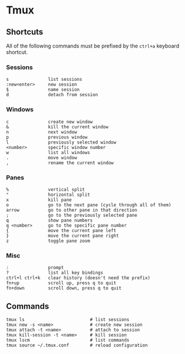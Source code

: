 # Tmux

## Shortcuts

All of the following commands must be prefixed by the `ctrl+a` keyboard shortcut.

### Sessions

    s               list sessions
    :new<enter>     new session
    $               name session
    d               detach from session

### Windows

    c               create new window
    &               kill the current window
    n               next window
    p               previous window
    l               previously selected window
    <number>        specific window number
    w               list all windows
    .               move window
    ,               rename the current window

### Panes

    %               vertical split
    "               horizontal split
    x               kill pane
    o               go to the next pane (cycle through all of them)
    arrow           go to other pane in that direction
    ;               go to the previously selected pane
    q               show pane numbers
    q <number>      go to the specific pane number
    {               move the current pane left
    }               move the current pane right
    z               toggle pane zoom

### Misc

    :               prompt
    ?               list all key bindings
    ctrl+l ctrl+k   clear history (doesn't need the prefix)
    fn+up           scroll up, press q to quit
    fn+down         scroll down, press q to quit

## Commands

    tmux ls                         # list sessions
    tmux new -s <name>              # create new session
    tmux attach -t <name>           # attach to session
    tmux kill-session -t <name>     # kill session
    tmux lscm                       # list commands
    tmux source ~/.tmux.conf        # reload configuration
